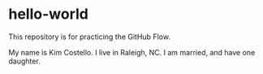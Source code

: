 # hello-world
This repository is for practicing the GitHub Flow.

My name is Kim Costello. I live in Raleigh, NC. I am married, and have one daughter. 
